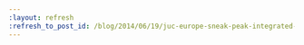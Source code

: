 ```yaml
---
:layout: refresh
:refresh_to_post_id: /blog/2014/06/19/juc-europe-sneak-peak-integrated-pipelines
---
```

